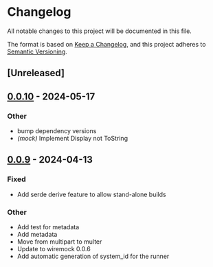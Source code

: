 # Changelog
All notable changes to this project will be documented in this file.

The format is based on [Keep a Changelog](https://keepachangelog.com/en/1.0.0/),
and this project adheres to [Semantic Versioning](https://semver.org/spec/v2.0.0.html).

## [Unreleased]

## [0.0.10](https://github/collabora/gitlab-runner-rs/compare/gitlab-runner-mock-v0.0.9...gitlab-runner-mock-v0.0.10) - 2024-05-17

### Other
- bump dependency versions
- *(mock)* Implement Display not ToString

## [0.0.9](https://github/collabora/gitlab-runner-rs/compare/gitlab-runner-mock-v0.0.8...gitlab-runner-mock-v0.0.9) - 2024-04-13

### Fixed
- Add serde derive feature to allow stand-alone builds

### Other
- Add test for metadata
- Add metadata
- Move from multipart to multer
- Update to wiremock 0.0.6
- Add automatic generation of system_id for the runner
